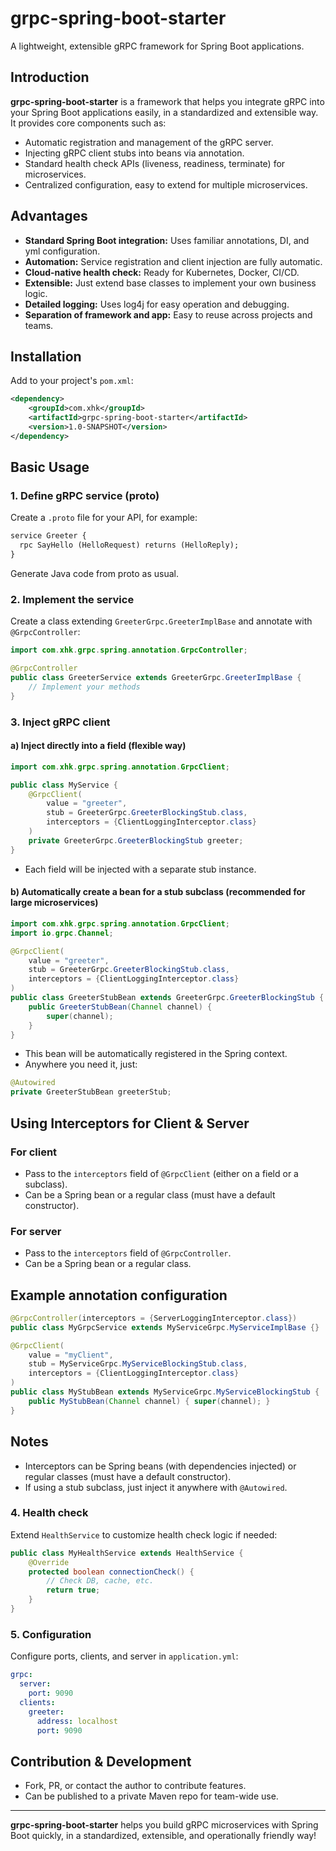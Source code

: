 # grpc-spring-boot-starter

A lightweight, extensible gRPC framework for Spring Boot applications.

## Introduction

**grpc-spring-boot-starter** is a framework that helps you integrate gRPC into your Spring Boot applications easily, in a standardized and extensible way. It provides core components such as:
- Automatic registration and management of the gRPC server.
- Injecting gRPC client stubs into beans via annotation.
- Standard health check APIs (liveness, readiness, terminate) for microservices.
- Centralized configuration, easy to extend for multiple microservices.

## Advantages
- **Standard Spring Boot integration:** Uses familiar annotations, DI, and yml configuration.
- **Automation:** Service registration and client injection are fully automatic.
- **Cloud-native health check:** Ready for Kubernetes, Docker, CI/CD.
- **Extensible:** Just extend base classes to implement your own business logic.
- **Detailed logging:** Uses log4j for easy operation and debugging.
- **Separation of framework and app:** Easy to reuse across projects and teams.

## Installation

Add to your project's `pom.xml`:
```xml
<dependency>
    <groupId>com.xhk</groupId>
    <artifactId>grpc-spring-boot-starter</artifactId>
    <version>1.0-SNAPSHOT</version>
</dependency>
```

## Basic Usage

### 1. Define gRPC service (proto)
Create a `.proto` file for your API, for example:
```proto
service Greeter {
  rpc SayHello (HelloRequest) returns (HelloReply);
}
```
Generate Java code from proto as usual.

### 2. Implement the service
Create a class extending `GreeterGrpc.GreeterImplBase` and annotate with `@GrpcController`:
```java
import com.xhk.grpc.spring.annotation.GrpcController;

@GrpcController
public class GreeterService extends GreeterGrpc.GreeterImplBase {
    // Implement your methods
}
```

### 3. Inject gRPC client

#### a) Inject directly into a field (flexible way)
```java
import com.xhk.grpc.spring.annotation.GrpcClient;

public class MyService {
    @GrpcClient(
        value = "greeter",
        stub = GreeterGrpc.GreeterBlockingStub.class,
        interceptors = {ClientLoggingInterceptor.class}
    )
    private GreeterGrpc.GreeterBlockingStub greeter;
}
```
- Each field will be injected with a separate stub instance.

#### b) Automatically create a bean for a stub subclass (recommended for large microservices)
```java
import com.xhk.grpc.spring.annotation.GrpcClient;
import io.grpc.Channel;

@GrpcClient(
    value = "greeter",
    stub = GreeterGrpc.GreeterBlockingStub.class,
    interceptors = {ClientLoggingInterceptor.class}
)
public class GreeterStubBean extends GreeterGrpc.GreeterBlockingStub {
    public GreeterStubBean(Channel channel) {
        super(channel);
    }
}
```
- This bean will be automatically registered in the Spring context.
- Anywhere you need it, just:
```java
@Autowired
private GreeterStubBean greeterStub;
```

## Using Interceptors for Client & Server

### For client
- Pass to the `interceptors` field of `@GrpcClient` (either on a field or a subclass).
- Can be a Spring bean or a regular class (must have a default constructor).

### For server
- Pass to the `interceptors` field of `@GrpcController`.
- Can be a Spring bean or a regular class.

## Example annotation configuration

```java
@GrpcController(interceptors = {ServerLoggingInterceptor.class})
public class MyGrpcService extends MyServiceGrpc.MyServiceImplBase {}

@GrpcClient(
    value = "myClient",
    stub = MyServiceGrpc.MyServiceBlockingStub.class,
    interceptors = {ClientLoggingInterceptor.class}
)
public class MyStubBean extends MyServiceGrpc.MyServiceBlockingStub {
    public MyStubBean(Channel channel) { super(channel); }
}
```

## Notes
- Interceptors can be Spring beans (with dependencies injected) or regular classes (must have a default constructor).
- If using a stub subclass, just inject it anywhere with `@Autowired`.

### 4. Health check
Extend `HealthService` to customize health check logic if needed:
```java
public class MyHealthService extends HealthService {
    @Override
    protected boolean connectionCheck() {
        // Check DB, cache, etc.
        return true;
    }
}
```

### 5. Configuration
Configure ports, clients, and server in `application.yml`:
```yaml
grpc:
  server:
    port: 9090
  clients:
    greeter:
      address: localhost
      port: 9090
```

## Contribution & Development
- Fork, PR, or contact the author to contribute features.
- Can be published to a private Maven repo for team-wide use.

---

**grpc-spring-boot-starter** helps you build gRPC microservices with Spring Boot quickly, in a standardized, extensible, and operationally friendly way! 
